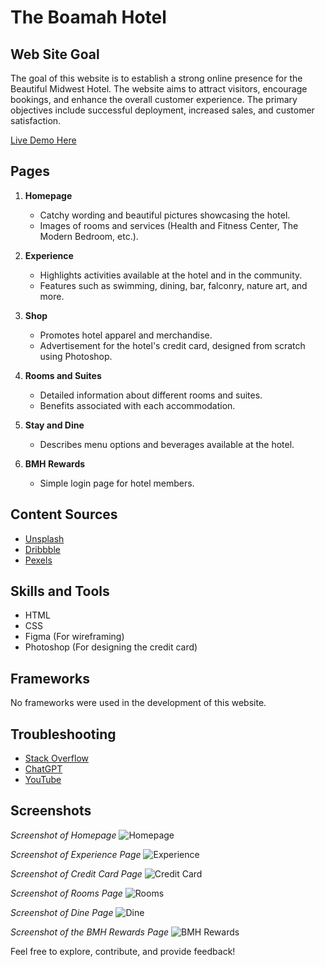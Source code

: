 # The Boamah Hotel

## Web Site Goal

The goal of this website is to establish a strong online presence for the Beautiful Midwest Hotel. The website aims to attract visitors, encourage bookings, and enhance the overall customer experience. The primary objectives include successful deployment, increased sales, and customer satisfaction.

[Live Demo Here]([URL](https://8thrichard.github.io/theboamahhotel/))

## Pages

1. **Homepage**
   - Catchy wording and beautiful pictures showcasing the hotel.
   - Images of rooms and services (Health and Fitness Center, The Modern Bedroom, etc.).

2. **Experience**
   - Highlights activities available at the hotel and in the community.
   - Features such as swimming, dining, bar, falconry, nature art, and more.

3. **Shop**
   - Promotes hotel apparel and merchandise.
   - Advertisement for the hotel's credit card, designed from scratch using Photoshop.

4. **Rooms and Suites**
   - Detailed information about different rooms and suites.
   - Benefits associated with each accommodation.

5. **Stay and Dine**
   - Describes menu options and beverages available at the hotel.

6. **BMH Rewards**
   - Simple login page for hotel members.

## Content Sources

- [Unsplash](https://unsplash.com/)
- [Dribbble](https://dribbble.com/)
- [Pexels](https://www.pexels.com/)

## Skills and Tools

- HTML
- CSS
- Figma (For wireframing)
- Photoshop (For designing the credit card)

## Frameworks

No frameworks were used in the development of this website.

## Troubleshooting

- [Stack Overflow](https://stackoverflow.com/)
- [ChatGPT](https://www.openai.com/research/chatgpt)
- [YouTube](https://www.youtube.com/)

## Screenshots
*Screenshot of  Homepage*
![Homepage](https://github.com/8thrichard/theboamahhotel/assets/118012295/9c53d979-83ff-4d56-b7be-0546bdf19a25)

*Screenshot of  Experience Page*
![Experience](https://github.com/8thrichard/theboamahhotel/assets/118012295/3ce0b97b-3615-4363-a4f1-1a210c51763e)

*Screenshot of  Credit Card Page*
![Credit Card](https://github.com/8thrichard/theboamahhotel/assets/118012295/94cc92d9-6e34-4c75-b5e9-5756c6fa153a)

*Screenshot of  Rooms Page*
![Rooms](https://github.com/8thrichard/theboamahhotel/assets/118012295/00a8897f-6443-40ed-ade9-888cf5499bca)

*Screenshot of Dine Page*
![Dine](https://github.com/8thrichard/theboamahhotel/assets/118012295/5e27a37c-858a-4de2-946c-68671b58376f)

*Screenshot of the BMH Rewards Page*
![BMH Rewards](https://github.com/8thrichard/theboamahhotel/assets/118012295/af9299e9-a3ed-47d6-b46e-e160b5670081)


Feel free to explore, contribute, and provide feedback!
